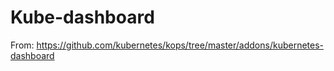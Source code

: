 Kube-dashboard
==================

From: https://github.com/kubernetes/kops/tree/master/addons/kubernetes-dashboard
